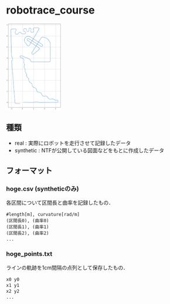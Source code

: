 # robotrace_course
<img src="fig/2019alljapan_points.png" width=30%>

## 種類
* real : 実際にロボットを走行させて記録したデータ
* synthetic : NTFが公開している図面などをもとに作成したデータ

## フォーマット
### hoge.csv (syntheticのみ)
各区間について区間長と曲率を記録したもの．
```
#length[m], curvature[rad/m]
(区間長0), (曲率0)
(区間長1), (曲率1)
(区間長2), (曲率2)
...
```
### hoge_points.txt
ラインの軌跡を1cm間隔の点列として保存したもの．
```
x0 y0
x1 y1
x2 y2
...
```

